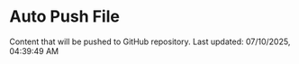 # Auto Push File

Content that will be pushed to GitHub repository.
Last updated: 07/10/2025, 04:39:49 AM